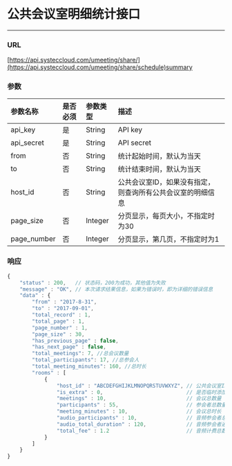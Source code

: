 # 公共会议室明细统计接口

---

### URL

[https://api.systeccloud.com/umeeting/share/](https://api.systeccloud.com/umeeting/share/schedule)summary

### 参数

| 参数名称 | 是否必须 | 参数类型 | 描述 |
| :--- | :--- | :--- | :--- |
| api\_key | 是 | String | API key |
| api\_secret | 是 | String | API secret |
| from | 否 | String | 统计起始时间，默认为当天 |
| to | 否 | String | 统计结束时间，默认为当天 |
| host\_id | 否 | String | 公共会议室ID，如果没有指定，则查询所有公共会议室的明细信息 |
| page\_size | 否 | Integer | 分页显示，每页大小，不指定时为30 |
| page\_number | 否 | Integer | 分页显示，第几页，不指定时为1 |

### 响应

```js
{
    "status" : 200,   // 状态码，200为成功，其他值为失败
    "message" : "OK", // 本次请求结果信息，如果为错误时，即为详细的错误信息
    "data" : {
        "from" : "2017-8-31", 
        "to" : "2017-09-01", 
        "total_record" : 1, 
        "total_page" : 1, 
        "page_number" : 1, 
        "page_size" : 30, 
        "has_previous_page" : false,    
        "has_next_page" : false,
        "total_meetings": 7, //总会议数量
        "total_participants": 17, //总参会人
        "total_meeting_minutes": 160, //总时长
        "rooms" : [
            {
                "host_id" : "ABCDEFGHIJKLMNOPQRSTUVWXYZ", // 公共会议室ID
                "is_extra" : 0,                           // 是否临时添加的会议资源
                "meetings" : 10,                          // 会议总数量
                "participants" : 55,                      // 参会者总数量
                "meeting_minutes" : 10,                   // 会议总时长
                "audio_participants" : 10,                // 音频参会者总数量
                "audio_total_duration" : 120,             // 音频参会者通话总时长，单位分钟
                "total_fee" : 1.2                         // 音频计费总数，单位元
            }
        ]
    }
}
```



